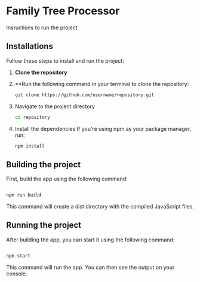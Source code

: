 # Family Tree Processor

Insructions to run the project

## Installations

Follow these steps to install and run the project:

1. **Clone the repository**

2. \*\*Run the following command in your terminal to clone the repository:

   ```bash
   git clone https://github.com/username/repository.git
   ```

3. Navigate to the project directory

   ```bash
   cd repository
   ```

4. Install the dependencies
   If you're using npm as your package manager, run:

   ```bash
   npm install
   ```

## Building the project

First, build the app using the following command:

```bash

npm run build

```

This command will create a dist directory with the compiled JavaScript files.

## Running the project

After building the app, you can start it using the following command:

```bash

npm start

```

This command will run the app. You can then see the output on your console.
